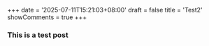 +++
date = '2025-07-11T15:21:03+08:00'
draft = false
title = 'Test2'
showComments = true
+++

### This is a test post